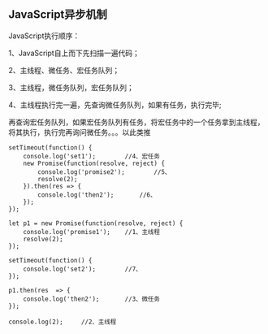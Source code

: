 ## JavaScript异步机制

JavaScript执行顺序：

1、JavaScript自上而下先扫描一遍代码；

2、主线程、微任务、宏任务队列；

3、主线程，微任务队列，宏任务队列；

4、主线程执行完一遍，先查询微任务队列，如果有任务，执行完毕;

再查询宏任务队列，如果宏任务队列有任务，将宏任务中的一个任务拿到主线程，将其执行，执行完再询问微任务。。。以此类推

```
setTimeout(function() {
	console.log('set1');		//4、宏任务
	new Promise(function(resolve, reject) {
		console.log('promise2');		//5、
		resolve(2);
	}).then(res => {
		console.log('then2');		//6、
	});
});

let p1 = new Promise(function(resolve, reject) {
	console.log('promise1');	//1、主线程
	resolve(2);
});

setTimeout(function() {
	console.log('set2');		//7、
});

p1.then(res  => {
	console.log('then2');		//3、微任务
});

console.log(2);		//2、主线程
```


